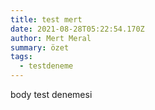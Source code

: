 ```yaml
---
title: test mert
date: 2021-08-28T05:22:54.170Z
author: Mert Meral
summary: özet
tags:
  - testdeneme
---
```

body test denemesi